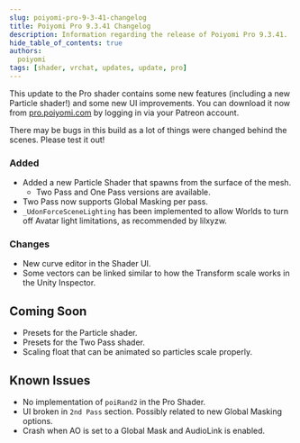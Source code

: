 ```yaml
---
slug: poiyomi-pro-9-3-41-changelog
title: Poiyomi Pro 9.3.41 Changelog
description: Information regarding the release of Poiyomi Pro 9.3.41.
hide_table_of_contents: true
authors:
  poiyomi
tags: [shader, vrchat, updates, update, pro]
---
```


This update to the Pro shader contains some new features (including a new Particle shader!) and some new UI improvements. You can download it now from [pro.poiyomi.com](https://pro.poiyomi.com) by logging in via your Patreon account.

There may be bugs in this build as a lot of things were changed behind the scenes. Please test it out!

### Added
- Added a new Particle Shader that spawns from the surface of the mesh.
	- Two Pass and One Pass versions are available.
- Two Pass now supports Global Masking per pass.
- `_UdonForceSceneLighting` has been implemented to allow Worlds to turn off Avatar light limitations, as recommended by lilxyzw.

### Changes
- New curve editor in the Shader UI.
- Some vectors can be linked similar to how the Transform scale works in the Unity Inspector.

## Coming Soon
- Presets for the Particle shader.
- Presets for the Two Pass shader.
- Scaling float that can be animated so particles scale properly.

## Known Issues
- No implementation of `poiRand2` in the Pro Shader.
- UI broken in `2nd Pass` section. Possibly related to new Global Masking options.
- Crash when AO is set to a Global Mask and AudioLink is enabled.